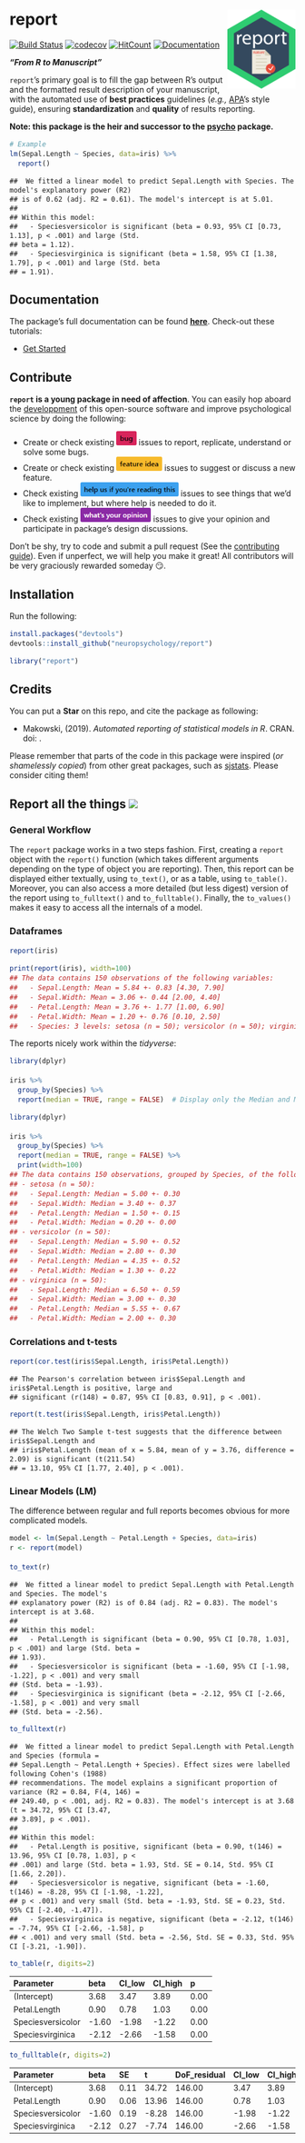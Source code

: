 
# report <img src='man/figures/logo.png' align="right" height="139" />

[![Build
Status](https://travis-ci.org/neuropsychology/report.svg?branch=master)](https://travis-ci.org/neuropsychology/report)
[![codecov](https://codecov.io/gh/neuropsychology/report/branch/master/graph/badge.svg)](https://codecov.io/gh/neuropsychology/report)
[![HitCount](http://hits.dwyl.io/DominiqueMakowski/bayestestR.svg)](http://hits.dwyl.io/neuropsychology/report)
[![Documentation](https://img.shields.io/badge/documentation-report-orange.svg?colorB=E91E63)](https://neuropsychology.github.io/report/)

***“From R to Manuscript”***

`report`’s primary goal is to fill the gap between R’s output and the
formatted result description of your manuscript, with the automated use
of **best practices** guidelines (*e.g.,*
[APA](https://www.apastyle.org/)’s style guide), ensuring
**standardization** and **quality** of results reporting.

**Note: this package is the heir and successor to the
[psycho](https://github.com/neuropsychology/psycho.R) package.**

``` r
# Example
lm(Sepal.Length ~ Species, data=iris) %>% 
  report()
```

    ##  We fitted a linear model to predict Sepal.Length with Species. The model's explanatory power (R2)
    ## is of 0.62 (adj. R2 = 0.61). The model's intercept is at 5.01.
    ## 
    ## Within this model: 
    ##   - Speciesversicolor is significant (beta = 0.93, 95% CI [0.73, 1.13], p < .001) and large (Std.
    ## beta = 1.12).
    ##   - Speciesvirginica is significant (beta = 1.58, 95% CI [1.38, 1.79], p < .001) and large (Std. beta
    ## = 1.91).

## Documentation

The package’s full documentation can be found
[**here**](https://neuropsychology.github.io/report/). Check-out these
tutorials:

  - [Get
    Started](https://neuropsychology.github.io/report/articles/report.html)

## Contribute

**`report` is a young package in need of affection**. You can easily hop
aboard the [developpment](.github/CONTRIBUTING.md) of this open-source
software and improve psychological science by doing the following:

  - Create or check existing
    <a href=https://github.com/neuropsychology/report/issues><img src="man/figures/issue_bug.png" height="25"></a>
    issues to report, replicate, understand or solve some bugs.
  - Create or check existing
    <a href=https://github.com/neuropsychology/report/issues><img src="man/figures/issue_featureidea.png" height="25"></a>
    issues to suggest or discuss a new feature.
  - Check existing
    <a href=https://github.com/neuropsychology/report/issues><img src="man/figures/issue_help.png" height="25"></a>
    issues to see things that we’d like to implement, but where help is
    needed to do it.
  - Check existing
    <a href=https://github.com/neuropsychology/report/issues><img src="man/figures/issue_opinion.png" height="25"></a>
    issues to give your opinion and participate in package’s design
    discussions.

Don’t be shy, try to code and submit a pull request (See the
[contributing guide](.github/CONTRIBUTING.md)). Even if unperfect, we
will help you make it great\! All contributors will be very graciously
rewarded someday :smirk:.

## Installation

Run the following:

``` r
install.packages("devtools")
devtools::install_github("neuropsychology/report")
```

``` r
library("report")
```

## Credits

You can put a **Star** on this repo, and cite the package as following:

  - Makowski, (2019). *Automated reporting of statistical models in R*.
    CRAN. doi: .

Please remember that parts of the code in this package were inspired
(*or shamelessly copied*) from other great packages, such as
[sjstats](https://github.com/strengejacke/sjstats). Please consider
citing
them\!

## Report all the things <a href=https://neuropsychology.github.io/Psycho.jl/latest/><img src="https://www.memecreator.org/static/images/templates/2776.jpg" height="100"></a>

### General Workflow

The `report` package works in a two steps fashion. First, creating a
`report` object with the `report()` function (which takes different
arguments depending on the type of object you are reporting). Then, this
report can be displayed either textually, using `to_text()`, or as a
table, using `to_table()`. Moreover, you can also access a more detailed
(but less digest) version of the report using `to_fulltext()` and
`to_fulltable()`. Finally, the `to_values()` makes it easy to access all
the internals of a model.

### Dataframes

``` r
report(iris)
```

``` r
print(report(iris), width=100)
## The data contains 150 observations of the following variables:
##   - Sepal.Length: Mean = 5.84 +- 0.83 [4.30, 7.90]
##   - Sepal.Width: Mean = 3.06 +- 0.44 [2.00, 4.40]
##   - Petal.Length: Mean = 3.76 +- 1.77 [1.00, 6.90]
##   - Petal.Width: Mean = 1.20 +- 0.76 [0.10, 2.50]
##   - Species: 3 levels: setosa (n = 50); versicolor (n = 50); virginica (n = 50)
```

The reports nicely work within the *tidyverse*:

``` r
library(dplyr)

iris %>% 
  group_by(Species) %>% 
  report(median = TRUE, range = FALSE)  # Display only the Median and MAD
```

``` r
library(dplyr)

iris %>% 
  group_by(Species) %>% 
  report(median = TRUE, range = FALSE) %>% 
  print(width=100)
## The data contains 150 observations, grouped by Species, of the following variables:
## - setosa (n = 50):
##   - Sepal.Length: Median = 5.00 +- 0.30
##   - Sepal.Width: Median = 3.40 +- 0.37
##   - Petal.Length: Median = 1.50 +- 0.15
##   - Petal.Width: Median = 0.20 +- 0.00
## - versicolor (n = 50):
##   - Sepal.Length: Median = 5.90 +- 0.52
##   - Sepal.Width: Median = 2.80 +- 0.30
##   - Petal.Length: Median = 4.35 +- 0.52
##   - Petal.Width: Median = 1.30 +- 0.22
## - virginica (n = 50):
##   - Sepal.Length: Median = 6.50 +- 0.59
##   - Sepal.Width: Median = 3.00 +- 0.30
##   - Petal.Length: Median = 5.55 +- 0.67
##   - Petal.Width: Median = 2.00 +- 0.30
```

### Correlations and t-tests

``` r
report(cor.test(iris$Sepal.Length, iris$Petal.Length))
```

    ## The Pearson's correlation between iris$Sepal.Length and iris$Petal.Length is positive, large and
    ## significant (r(148) = 0.87, 95% CI [0.83, 0.91], p < .001).

``` r
report(t.test(iris$Sepal.Length, iris$Petal.Length))
```

    ## The Welch Two Sample t-test suggests that the difference between iris$Sepal.Length and
    ## iris$Petal.Length (mean of x = 5.84, mean of y = 3.76, difference = 2.09) is significant (t(211.54)
    ## = 13.10, 95% CI [1.77, 2.40], p < .001).

### Linear Models (LM)

The difference between regular and full reports becomes obvious for more
complicated models.

``` r
model <- lm(Sepal.Length ~ Petal.Length + Species, data=iris)
r <- report(model)

to_text(r)
```

    ##  We fitted a linear model to predict Sepal.Length with Petal.Length and Species. The model's
    ## explanatory power (R2) is of 0.84 (adj. R2 = 0.83). The model's intercept is at 3.68.
    ## 
    ## Within this model: 
    ##   - Petal.Length is significant (beta = 0.90, 95% CI [0.78, 1.03], p < .001) and large (Std. beta =
    ## 1.93).
    ##   - Speciesversicolor is significant (beta = -1.60, 95% CI [-1.98, -1.22], p < .001) and very small
    ## (Std. beta = -1.93).
    ##   - Speciesvirginica is significant (beta = -2.12, 95% CI [-2.66, -1.58], p < .001) and very small
    ## (Std. beta = -2.56).

``` r
to_fulltext(r)
```

    ##  We fitted a linear model to predict Sepal.Length with Petal.Length and Species (formula =
    ## Sepal.Length ~ Petal.Length + Species). Effect sizes were labelled following Cohen's (1988)
    ## recommendations. The model explains a significant proportion of variance (R2 = 0.84, F(4, 146) =
    ## 249.40, p < .001, adj. R2 = 0.83). The model's intercept is at 3.68 (t = 34.72, 95% CI [3.47,
    ## 3.89], p < .001).
    ## 
    ## Within this model: 
    ##   - Petal.Length is positive, significant (beta = 0.90, t(146) = 13.96, 95% CI [0.78, 1.03], p <
    ## .001) and large (Std. beta = 1.93, Std. SE = 0.14, Std. 95% CI [1.66, 2.20]).
    ##   - Speciesversicolor is negative, significant (beta = -1.60, t(146) = -8.28, 95% CI [-1.98, -1.22],
    ## p < .001) and very small (Std. beta = -1.93, Std. SE = 0.23, Std. 95% CI [-2.40, -1.47]).
    ##   - Speciesvirginica is negative, significant (beta = -2.12, t(146) = -7.74, 95% CI [-2.66, -1.58], p
    ## < .001) and very small (Std. beta = -2.56, Std. SE = 0.33, Std. 95% CI [-3.21, -1.90]).

``` r
to_table(r, digits=2)
```

| Parameter         | beta   | CI\_low | CI\_high | p    |
| :---------------- | :----- | :------ | :------- | :--- |
| (Intercept)       | 3.68   | 3.47    | 3.89     | 0.00 |
| Petal.Length      | 0.90   | 0.78    | 1.03     | 0.00 |
| Speciesversicolor | \-1.60 | \-1.98  | \-1.22   | 0.00 |
| Speciesvirginica  | \-2.12 | \-2.66  | \-1.58   | 0.00 |

``` r
to_fulltable(r, digits=2)
```

| Parameter         | beta   | SE   | t      | DoF\_residual | CI\_low | CI\_high | p    | Std\_beta | Std\_SE | Std\_CI\_low | Std\_CI\_high |
| :---------------- | :----- | :--- | :----- | :------------ | :------ | :------- | :--- | :-------- | :------ | :----------- | :------------ |
| (Intercept)       | 3.68   | 0.11 | 34.72  | 146.00        | 3.47    | 3.89     | 0.00 | 1.50      | 0.19    | 1.12         | 1.87          |
| Petal.Length      | 0.90   | 0.06 | 13.96  | 146.00        | 0.78    | 1.03     | 0.00 | 1.93      | 0.14    | 1.66         | 2.20          |
| Speciesversicolor | \-1.60 | 0.19 | \-8.28 | 146.00        | \-1.98  | \-1.22   | 0.00 | \-1.93    | 0.23    | \-2.40       | \-1.47        |
| Speciesvirginica  | \-2.12 | 0.27 | \-7.74 | 146.00        | \-2.66  | \-1.58   | 0.00 | \-2.56    | 0.33    | \-3.21       | \-1.90        |
